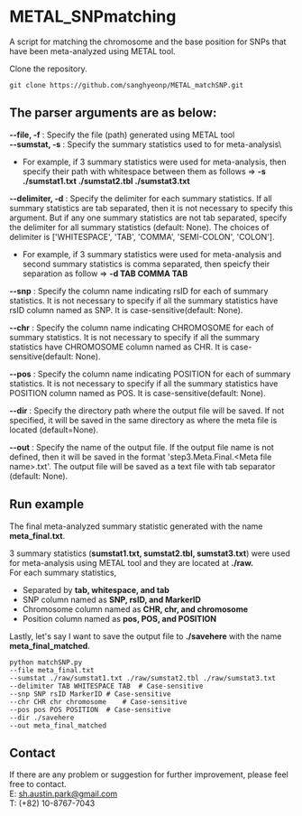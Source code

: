 # METAL_SNPmatching

A script for matching the chromosome and the base position for SNPs that have been meta-analyzed using METAL tool.


Clone the repository.
```shell
git clone https://github.com/sanghyeonp/METAL_matchSNP.git
```

## The parser arguments are as below:

**--file, -f** : Specify the file (path) generated using METAL tool\
**--sumstat, -s** : Specify the summary statistics used to for meta-analysis\
* For example, if 3 summary statistics were used for meta-analysis, then specify their path with whitespace between them as follows => **-s ./sumstat1.txt ./sumstat2.tbl ./sumstat3.txt**

**--delimiter, -d** : Specify the delimiter for each summary statistics. If all summary statistics are tab separated, then it is not necessary to specify this argument. But if any one summary statistics are not tab separated, specify the delimiter for all summary statistics (default: None). The choices of delimiter is ['WHITESPACE', 'TAB', 'COMMA', 'SEMI-COLON', 'COLON'].
* For example, if 3 summary statistics were used for meta-analysis and second summary statistics is comma separated, then speicfy their separation as follow => **-d TAB COMMA TAB**

**--snp** : Specify the column name indicating rsID for each of summary statistics. It is not necessary to specify if all the summary statistics have rsID column named as SNP. It is case-sensitive(default: None).

**--chr** : Specify the column name indicating CHROMOSOME for each of summary statistics. It is not necessary to specify if all the summary statistics have CHROMOSOME column named as CHR. It is case-sensitive(default: None).

**--pos** : Specify the column name indicating POSITION for each of summary statistics. It is not necessary to specify if all the summary statistics have POSITION column named as POS. It is case-sensitive(default: None).

**--dir** : Specify the directory path where the output file will be saved. If not specified, it will be saved in the same directory as where the meta file is located (default=None).

**--out** : Specify the name of the output file. If the output file name is not defined, then it will be saved in the format 'step3.Meta.Final.\<Meta file name>\.txt'. The output file will be saved as a text file with tab separator (default: None).


## Run example

The final meta-analyzed summary statistic generated with the name **meta_final.txt**.

3 summary statistics (**sumstat1.txt, sumstat2.tbl, sumstat3.txt**) were used for meta-analysis using METAL tool and they are located at **./raw.**\
For each summary statistics,
* Separated by **tab, whitespace, and tab**
* SNP column named as **SNP, rsID, and MarkerID**
* Chromosome column named as **CHR, chr, and chromosome**
* Position column named as **pos, POS, and POSITION**

Lastly, let's say I want to save the output file to **./savehere** with the name **meta_final_matched**.

```shell
python matchSNP.py 
--file meta_final.txt 
--sumstat ./raw/sumstat1.txt ./raw/sumstat2.tbl ./raw/sumstat3.txt
--delimiter TAB WHITESPACE TAB  # Case-sensitive
--snp SNP rsID MarkerID # Case-sensitive
--chr CHR chr chromosome    # Case-sensitive 
--pos pos POS POSITION  # Case-sensitive 
--dir ./savehere
--out meta_final_matched
```

## Contact
If there are any problem or suggestion for further improvement, please feel free to contact.\
E: sh.austin.park@gmail.com\
T: (+82) 10-8767-7043